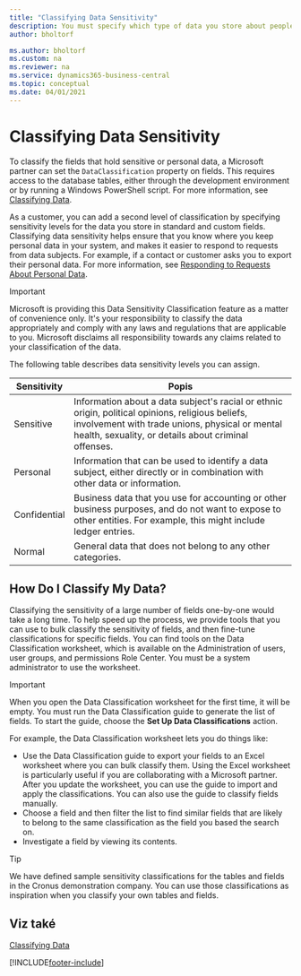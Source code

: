 ```yaml
---
title: "Classifying Data Sensitivity"
description: You must specify which type of data you store about people so that you can respond to data subject requests.
author: bholtorf

ms.author: bholtorf
ms.custom: na
ms.reviewer: na
ms.service: dynamics365-business-central
ms.topic: conceptual
ms.date: 04/01/2021
---
```


# Classifying Data Sensitivity
To classify the fields that hold sensitive or personal data, a Microsoft partner can set the ```DataClassification``` property on fields. This requires access to the database tables, either through the development environment or by running a Windows PowerShell script. For more information, see [Classifying Data](/dynamics365/business-central/dev-itpro/developer/devenv-classifying-data).

As a customer, you can add a second level of classification by specifying sensitivity levels for the data you store in standard and custom fields. Classifying data sensitivity helps ensure that you know where you keep personal data in your system, and makes it easier to respond to requests from data subjects. For example, if a contact or customer asks you to export their personal data. For more information, see [Responding to Requests About Personal Data](admin-responding-to-requests-about-personal-data.md).

> [!Important]
> Microsoft is providing this Data Sensitivity Classification feature as a matter of convenience only. It's your responsibility to classify the data appropriately and comply with any laws and regulations that are applicable to you. Microsoft disclaims all responsibility towards any claims related to your classification of the data.

The following table describes data sensitivity levels you can assign.

| Sensitivity | Popis |
|----|----|
| Sensitive | Information about a data subject's racial or ethnic origin, political opinions, religious beliefs, involvement with trade unions, physical or mental health, sexuality, or details about criminal offenses. |
| Personal | Information that can be used to identify a data subject, either directly or in combination with other data or information. |
| Confidential | Business data that you use for accounting or other business purposes, and do not want to expose to other entities. For example, this might include ledger entries. |
| Normal | General data that does not belong to any other categories. |

## How Do I Classify My Data?
Classifying the sensitivity of a large number of fields one-by-one would take a long time. To help speed up the process, we provide tools that you can use to bulk classify the sensitivity of fields, and then fine-tune classifications for specific fields. You can find tools on the Data Classification worksheet, which is available on the Administration of users, user groups, and permissions Role Center. You must be a system administrator to use the worksheet.

> [!Important]
> When you open the Data Classification worksheet for the first time, it will be empty. You must run the Data Classification guide to generate the list of fields. To start the guide, choose the **Set Up Data Classifications** action.

For example, the Data Classification worksheet lets you do things like:

* Use the Data Classification guide to export your fields to an Excel worksheet where you can bulk classify them. Using the Excel worksheet is particularly useful if you are collaborating with a Microsoft partner. After you update the worksheet, you can use the guide to import and apply the classifications. You can also use the guide to classify fields manually.
* Choose a field and then filter the list to find similar fields that are likely to belong to the same classification as the field you based the search on.
* Investigate a field by viewing its contents.

> [!Tip]
> We have defined sample sensitivity classifications for the tables and fields in the Cronus demonstration company. You can use those classifications as inspiration when you classify your own tables and fields.

## Viz také

[Classifying Data](/dynamics365/business-central/dev-itpro/developer/devenv-classifying-data)


[!INCLUDE[footer-include](includes/footer-banner.md)]